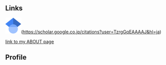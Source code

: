 ## Links
<img src="/images/google_scholar.png" width="50">(https://scholar.google.co.jp/citations?user=TzrgGqEAAAAJ&hl=ja)

[link to my ABOUT page](pages/about.md)

## Profile

##
